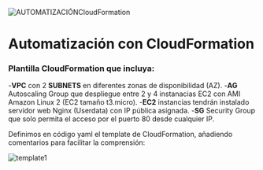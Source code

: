 ![AUTOMATIZACIÓNCloudFormation](https://user-images.githubusercontent.com/126183973/224106728-fae51680-5785-4138-816c-f14313781eba.png)

# Automatización con CloudFormation

### Plantilla CloudFormation que incluya:
  -**VPC** con 2 **SUBNETS** en diferentes zonas de disponibilidad (AZ).
  -**AG** Autoscaling Group que despliegue entre 2 y 4 instanacias EC2 con AMI Amazon Linux 2 (EC2 tamaño t3.micro).
  -**EC2** instancias tendrán instalado servidor web Nginx (Userdata) con IP pública asignada.
  -**SG** Security Group que solo permita el acceso por el puerto 80 desde cualquier IP.
  
Definimos en código yaml el template de CloudFormation, añadiendo comentarios para facilitar la comprensión:

![template1](https://user-images.githubusercontent.com/126183973/224559743-30b56d3a-29b0-450c-88cb-f408f443e0e8.png)


